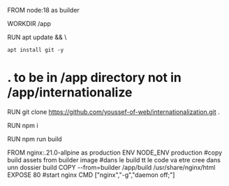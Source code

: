 FROM node:18 as builder

WORKDIR /app

RUN apt update && \

    apt install git -y
    
# . to be in /app directory not in /app/internationalize
RUN git clone  https://github.com/youssef-of-web/internationalization.git .

RUN npm i

RUN npm run build

FROM nginx:.21.0-allpine as production
ENV NODE_ENV production
#copy build assets from builder image
#dans le build tt le code va etre cree dans unn dossier build 
COPY --from=builder /app/build /usr/share/nginx/html
EXPOSE 80
#start nginx
CMD ["nginx","-g","daemon off;"]
